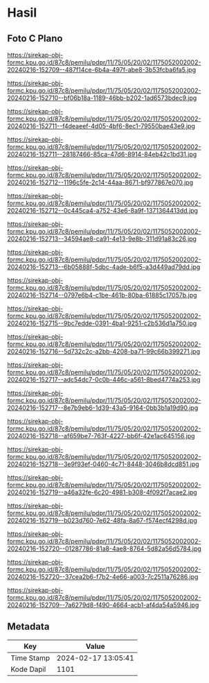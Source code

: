 # Hasil

## Foto C Plano

https://sirekap-obj-formc.kpu.go.id/87c8/pemilu/pdpr/11/75/05/20/02/1175052002002-20240216-152709--487f14ce-6b4a-497f-abe8-3b53fcba6fa5.jpg

https://sirekap-obj-formc.kpu.go.id/87c8/pemilu/pdpr/11/75/05/20/02/1175052002002-20240216-152710--bf06b18a-1189-46bb-b202-1ad6573bdec9.jpg

https://sirekap-obj-formc.kpu.go.id/87c8/pemilu/pdpr/11/75/05/20/02/1175052002002-20240216-152711--f4deaeef-4d05-4bf6-8ec1-79550bae43e9.jpg

https://sirekap-obj-formc.kpu.go.id/87c8/pemilu/pdpr/11/75/05/20/02/1175052002002-20240216-152711--28187466-85ca-47d6-8914-84eb42c1bd31.jpg

https://sirekap-obj-formc.kpu.go.id/87c8/pemilu/pdpr/11/75/05/20/02/1175052002002-20240216-152712--1196c5fe-2c14-44aa-8671-bf977867e070.jpg

https://sirekap-obj-formc.kpu.go.id/87c8/pemilu/pdpr/11/75/05/20/02/1175052002002-20240216-152712--0c445ca4-a752-43e6-8a9f-1371364413dd.jpg

https://sirekap-obj-formc.kpu.go.id/87c8/pemilu/pdpr/11/75/05/20/02/1175052002002-20240216-152713--34594ae8-ca91-4e13-9e8b-311d91a83c26.jpg

https://sirekap-obj-formc.kpu.go.id/87c8/pemilu/pdpr/11/75/05/20/02/1175052002002-20240216-152713--6b05888f-5dbc-4ade-b6f5-a3d449ad79dd.jpg

https://sirekap-obj-formc.kpu.go.id/87c8/pemilu/pdpr/11/75/05/20/02/1175052002002-20240216-152714--0797e6b4-c1be-461b-80ba-61885c17057b.jpg

https://sirekap-obj-formc.kpu.go.id/87c8/pemilu/pdpr/11/75/05/20/02/1175052002002-20240216-152715--9bc7edde-0391-4ba1-9251-c2b536d1a750.jpg

https://sirekap-obj-formc.kpu.go.id/87c8/pemilu/pdpr/11/75/05/20/02/1175052002002-20240216-152716--5d732c2c-a2bb-4208-ba71-99c66b399271.jpg

https://sirekap-obj-formc.kpu.go.id/87c8/pemilu/pdpr/11/75/05/20/02/1175052002002-20240216-152717--adc54dc7-0c0b-446c-a561-8bed4774a253.jpg

https://sirekap-obj-formc.kpu.go.id/87c8/pemilu/pdpr/11/75/05/20/02/1175052002002-20240216-152717--8e7b9eb6-1d39-43a5-9164-0bb3b1a19d90.jpg

https://sirekap-obj-formc.kpu.go.id/87c8/pemilu/pdpr/11/75/05/20/02/1175052002002-20240216-152718--af659be7-763f-4227-bb6f-42e1ac645156.jpg

https://sirekap-obj-formc.kpu.go.id/87c8/pemilu/pdpr/11/75/05/20/02/1175052002002-20240216-152718--3e9f93ef-0460-4c71-8448-3046b8dcd851.jpg

https://sirekap-obj-formc.kpu.go.id/87c8/pemilu/pdpr/11/75/05/20/02/1175052002002-20240216-152719--a46a32fe-6c20-4981-b308-4f092f7acae2.jpg

https://sirekap-obj-formc.kpu.go.id/87c8/pemilu/pdpr/11/75/05/20/02/1175052002002-20240216-152719--b023d760-7e62-48fa-8a67-f574ecf4298d.jpg

https://sirekap-obj-formc.kpu.go.id/87c8/pemilu/pdpr/11/75/05/20/02/1175052002002-20240216-152720--01287786-81a8-4ae8-8764-5d82a56d5784.jpg

https://sirekap-obj-formc.kpu.go.id/87c8/pemilu/pdpr/11/75/05/20/02/1175052002002-20240216-152720--37cea2b6-f7b2-4e66-a003-7c2511a76286.jpg

https://sirekap-obj-formc.kpu.go.id/87c8/pemilu/pdpr/11/75/05/20/02/1175052002002-20240216-152709--7a6279d8-f490-4664-acb1-af4da54a5946.jpg


## Metadata

| Key        | Value               |
| ---------- | ------------------- |
| Time Stamp | 2024-02-17 13:05:41 |
| Kode Dapil | 1101                |



